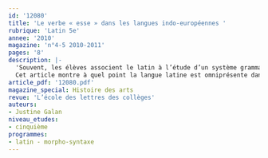 ```yaml
---
id: '12080'
title: 'Le verbe « esse » dans les langues indo-européennes '
rubrique: 'Latin 5e'
annee: '2010'
magazine: 'n°4-5 2010-2011'
pages: '8'
description: |-
  'Souvent, les élèves associent le latin à l’étude d’un système grammatical complexe et à la découverte d’une civilisation antique, le réduisant ainsi au statut de langue morte dont l’apprentissage est superflu, si des liens ne sont pas régulièrement établis avec les langues européennes actuelles. Ceux-ci leur révèlent alors le caractère fondateur et vivant du latin et le rendent directement utile à la compréhension et à l’assimilation des langues vivantes enseignées au collège.
  Cet article montre à quel point la langue latine est omniprésente dans la morphologie et la syntaxe des langues européennes grâce à une étude de la morphologie du présent de l’indicatif du verbe « esse ».'
article_pdf: '12080.pdf'
magazine_special: Histoire des arts
revue: 'L’école des lettres des collèges'
auteurs:
- Justine Galan
niveau_etudes:
- cinquième
programmes:
- latin - morpho-syntaxe
---
```

